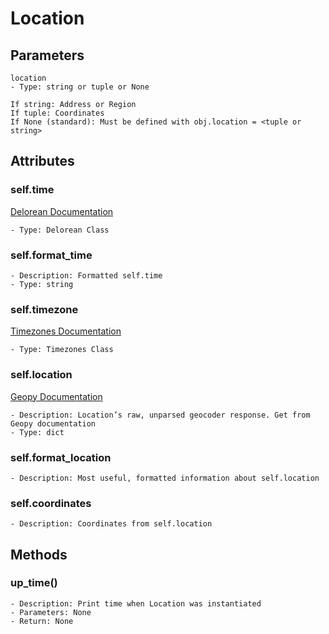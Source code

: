 # Location
## Parameters
```
location
- Type: string or tuple or None

If string: Address or Region
If tuple: Coordinates
If None (standard): Must be defined with obj.location = <tuple or string>
```

## Attributes
### self.time
[Delorean Documentation](https://delorean.readthedocs.io/en/latest/quickstart.html#)
```
- Type: Delorean Class
```

### self.format_time
```
- Description: Formatted self.time
- Type: string
```

### self.timezone
[Timezones Documentation](https://github.com/sourcerer0/geolocation/blob/master/docs/timezones.md)
```
- Type: Timezones Class
```

### self.location
[Geopy Documentation](https://geopy.readthedocs.io/en/stable/#geopy.location.Location)
```
- Description: Location’s raw, unparsed geocoder response. Get from Geopy documentation
- Type: dict
```

### self.format_location
```
- Description: Most useful, formatted information about self.location
```

### self.coordinates
```
- Description: Coordinates from self.location
```


## Methods
### up_time()
```
- Description: Print time when Location was instantiated
- Parameters: None
- Return: None
```

